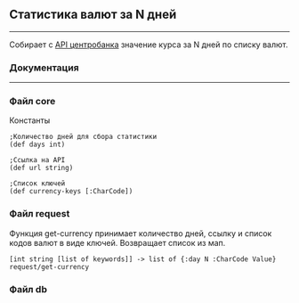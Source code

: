 ## Статистика валют за N дней
---
Собирает с [API центробанка](https://www.cbr-xml-daily.ru/daily_json.js) значение курса за N дней по списку валют.

### Документация
---
### Файл core
Константы
    
    ;Количество дней для сбора статистики
    (def days int)
    
    ;Ссылка на API
    (def url string)

    ;Список ключей
    (def currency-keys [:CharCode])
### Файл request
Функция get-currency принимает количество дней, ссылку и список кодов валют в виде ключей. Возвращает список из мап.   
    
    [int string [list of keywords]] -> list of {:day N :CharCode Value}  
    request/get-currency

### Файл db


